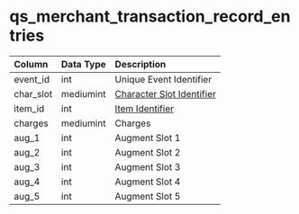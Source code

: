 # qs\_merchant\_transaction\_record\_entries

| Column | Data Type | Description |
| :--- | :--- | :--- |
| event\_id | int | Unique Event Identifier |
| char\_slot | mediumint | [Character Slot Identifier](../../../../categories/inventory/inventory-slots) |
| item\_id | int | [Item Identifier](../../../schema/categories/query_server/items.md) |
| charges | mediumint | Charges |
| aug\_1 | int | Augment Slot 1 |
| aug\_2 | int | Augment Slot 2 |
| aug\_3 | int | Augment Slot 3 |
| aug\_4 | int | Augment Slot 4 |
| aug\_5 | int | Augment Slot 5 |

